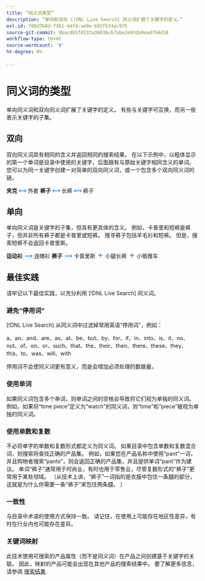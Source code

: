 ```yaml
---
title: “同义词类型”
description: “单向和双向 [!DNL Live Search] 同义词扩展了关键字的定义。”
exl-id: 708d7b0d-7361-44f4-ae9e-b92f574ac975
source-git-commit: 9bacdb5fd232a3603bcb7abe2e93da9ead794d38
workflow-type: tm+mt
source-wordcount: '0'
ht-degree: 0%

---
```


# 同义词的类型

单向同义词和双向同义词扩展了关键字的定义。 有些与关键字可互换，而另一些表示关键字的子集。

## 双向

双向同义词具有相同的含义并返回相同的搜索结果。 在以下示例中，以粗体显示的第一个单词是目录中使用的关键字，后面跟有与原始关键字相同含义的单词。 您可以为同一关键字创建一对简单的双向同义词，或一个包含多个双向同义词的链。

**夹克** ![双向选择器](assets/btn-two-way.png) 外套
**裤子** ![双向选择器](assets/btn-two-way.png) 长裤 ![双向选择器](assets/btn-two-way.png) 裤子

## 单向

单向同义词是关键字的子集，但具有更具体的含义。 例如，卡普里和短裤是裤子，但并非所有裤子都是卡普里或短裤。 搜寻裤子包括羊毛衫和短裤。 但是，搜索短裤不会返回卡普里斯。

**运动衫** ![单向选择器](assets/btn-one-way.png) 连帽衫
**裤子** ![单向选择器](assets/btn-one-way.png) 卡普里斯 ![多个单向选择器](assets/btn-multiple-one-way.png) 小腿长裤 ![多个单向选择器](assets/btn-multiple-one-way.png) 小贩推车

## 最佳实践

请牢记以下最佳实践，以充分利用 [!DNL Live Search] 同义词。

### 避免“停用词”

[!DNL Live Search] 从同义词中过滤掉常用英语“停用词”，例如：

a、an、and、are、as、at、be、but、by、for、if、in、into、is、it、no、not、of、on、or、such、that、the、their、then、there、these、they、this、to、was、will、with

停用词不会使同义词更有意义，而是会增加必须处理的数据量。

### 使用单词

如果同义词包含多个单词，则单词之间的空格会导致将它们视为单独的同义词。 例如，如果将“time piece”定义为“watch”的同义词，则“time”和“piece”被视为单独的同义词。

### 使用单数和复数

不必将单字的单数和复数形式都定义为同义词。 如果目录中包含单数和复数混合词，则搜索将查找正确的产品集。 例如，如果您在产品名称中使用“pant”一词，并且购物者搜索“pants”，则会返回正确的产品集，并且提供单词“pant”作为建议。 单词“裤子”通常用于时尚业，有时也用于零售业，尽管复数形式的“裤子”更常用于某些领域。 （从技术上讲，“裤子”一词指的是衣服中包住一条腿的部分，这就是为什么你需要一条“裤子”来包住两条腿。 ）

### 一致性

与目录中术语的使用方式保持一致。 请记住，在使用上可能存在地区性差异，有时在行业内也可能存在差异。

### 关键词映射

此技术使用可搜索的产品属性（而不是同义词）在产品之间创建基于关键字的关联。 因此，映射的产品可能会出现在其他产品的搜索结果中。 要了解更多信息，请参阅 [搜索结果](https://experienceleague.adobe.com/docs/commerce-admin/catalog/catalog/search/search-results.html).
